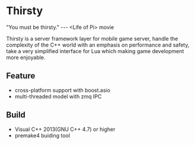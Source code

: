Thirsty
=======

"You must be thirsty."  --- &lt;Life of Pi> movie

Thirsty is a server framework layer for mobile game server, handle the complexity of the C++ world with an emphasis on performance and
safety, take a very simplified interface for Lua which making game development more enjoyable.

Feature
------

* cross-platform support with boost.asio
* multi-threaded model with zmq IPC


Build
------

* Visual C++ 2013(GNU C++ 4.7) or higher
* premake4 buiding tool

